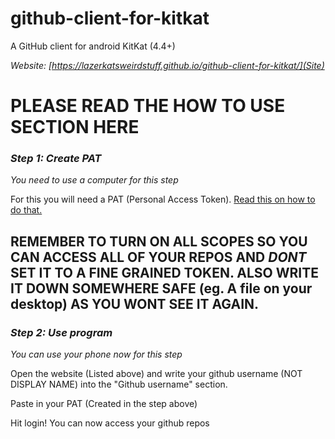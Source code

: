 # github-client-for-kitkat
A GitHub client for android KitKat (4.4+)

_Website: [https://lazerkatsweirdstuff.github.io/github-client-for-kitkat/](Site)_
# PLEASE READ THE HOW TO USE SECTION HERE

### _Step 1: Create PAT_

*You need to use a computer for this step*

For this you will need a PAT (Personal Access Token). [Read this on how to do that.](https://docs.github.com/en/authentication/keeping-your-account-and-data-secure/managing-your-personal-access-tokens#creating-a-personal-access-token-classic) 

## REMEMBER TO TURN ON ALL SCOPES SO YOU CAN ACCESS ALL OF YOUR REPOS AND _DONT_ SET IT TO A FINE GRAINED TOKEN. ALSO WRITE IT DOWN SOMEWHERE SAFE (eg. A file on your desktop) AS YOU WONT SEE IT AGAIN.

### _Step 2: Use program_

*You can use your phone now for this step*

Open the website (Listed above) and write your github username (NOT DISPLAY NAME) into the "Github username" section.

Paste in your PAT (Created in the step above)

Hit login! You can now access your github repos 
